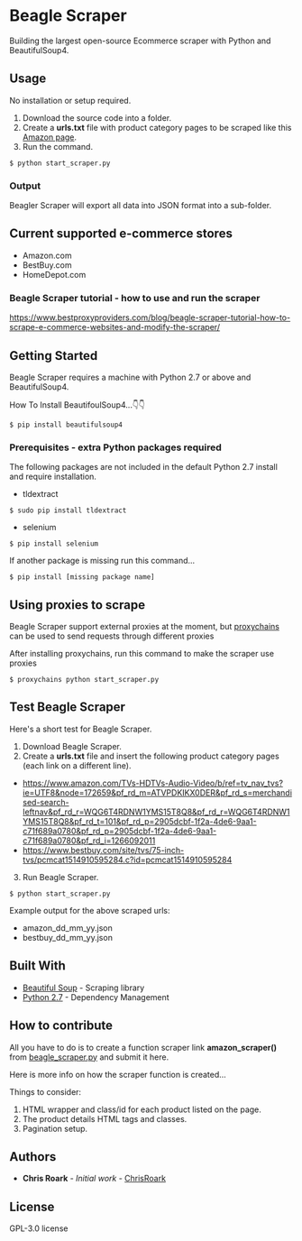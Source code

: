 # Beagle Scraper

Building the largest open-source Ecommerce scraper with Python and BeautifulSoup4.

## Usage

No installation or setup required.

1. Download the source code into a folder.
2. Create a **urls.txt** file with product category pages to be scraped like this [Amazon page](https://www.amazon.com/TVs-HDTVs-Audio-Video/b/ref=tv_nav_tvs?ie=UTF8&node=172659&pf_rd_m=ATVPDKIKX0DER&pf_rd_s=merchandised-search-leftnav&pf_rd_r=WQG6T4RDNW1YMS15T8Q8&pf_rd_r=WQG6T4RDNW1YMS15T8Q8&pf_rd_t=101&pf_rd_p=2905dcbf-1f2a-4de6-9aa1-c71f689a0780&pf_rd_p=2905dcbf-1f2a-4de6-9aa1-c71f689a0780&pf_rd_i=1266092011).
3. Run the command.
```
$ python start_scraper.py
```

### Output

Beagler Scraper will export all data into JSON format into a sub-folder.

## Current supported e-commerce stores

* Amazon.com
* BestBuy.com
* HomeDepot.com

### Beagle Scraper tutorial - how to use and run the scraper

https://www.bestproxyproviders.com/blog/beagle-scraper-tutorial-how-to-scrape-e-commerce-websites-and-modify-the-scraper/

## Getting Started

Beagle Scraper requires a machine with Python 2.7 or above and BeautifulSoup4.

How To Install BeautifoulSoup4...👇👇
```
$ pip install beautifulsoup4
```

### Prerequisites - extra Python packages required

The following packages are not included in the default Python 2.7 install and require installation.

* tldextract
```
$ sudo pip install tldextract
```
* selenium
```
$ pip install selenium
```
If another package is missing run this command...

```
$ pip install [missing package name]
```

## Using proxies to scrape

Beagle Scraper support external proxies at the moment, but [proxychains](https://github.com/haad/proxychains) can be used to send requests through different proxies

After installing proxychains, run this command to make the scraper use proxies
```
$ proxychains python start_scraper.py
```

## Test Beagle Scraper

Here's a short test for Beagle Scraper.

1. Download Beagle Scraper.
2. Create a **urls.txt** file and insert the following product category pages (each link on a different line).

* https://www.amazon.com/TVs-HDTVs-Audio-Video/b/ref=tv_nav_tvs?ie=UTF8&node=172659&pf_rd_m=ATVPDKIKX0DER&pf_rd_s=merchandised-search-leftnav&pf_rd_r=WQG6T4RDNW1YMS15T8Q8&pf_rd_r=WQG6T4RDNW1YMS15T8Q8&pf_rd_t=101&pf_rd_p=2905dcbf-1f2a-4de6-9aa1-c71f689a0780&pf_rd_p=2905dcbf-1f2a-4de6-9aa1-c71f689a0780&pf_rd_i=1266092011
* https://www.bestbuy.com/site/tvs/75-inch-tvs/pcmcat1514910595284.c?id=pcmcat1514910595284

3. Run Beagle Scraper.

```
$ python start_scraper.py
```
Example output for the above scraped urls:

* amazon_dd_mm_yy.json
* bestbuy_dd_mm_yy.json


## Built With

* [Beautiful Soup](https://www.crummy.com/software/BeautifulSoup/) - Scraping library
* [Python 2.7](https://www.python.org/) - Dependency Management

## How to contribute

All you have to do is to create a function scraper link **amazon_scraper()** from [beagle_scraper.py](https://github.com/ChrisRoark/beagle_scraper/blob/master/beagle_scraper.py) and submit it here.

Here is more info on how the scraper function is created...

Things to consider:
1. HTML wrapper and class/id for each product listed on the page.
2. The product details HTML tags and classes.
3. Pagination setup.

## Authors

* **Chris Roark** - *Initial work* - [ChrisRoark](https://github.com/ChrisRoark)

## License

GPL-3.0 license
